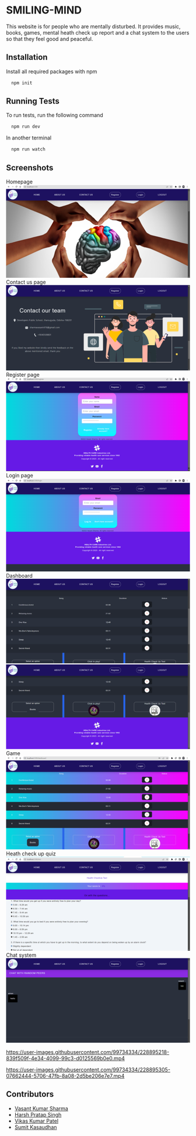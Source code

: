 
# SMILING-MIND

This website is for people who are mentally disturbed. It provides music, books, games, mental heath check up report and a chat system to the users so that they feel good and peaceful.


## Installation

Install all required packages with npm

```bash
  npm init
```

## Running Tests

To run tests, run the following command

```bash
  npm run dev
```
In another terminal
```bash
  npm run watch
```


## Screenshots
Homepage
![App Screenshot](https://github.com/sharmavasant/SMILING-MIND/blob/main/public/img/front.png)
Contact us page
![App Screenshot](https://github.com/sharmavasant/SMILING-MIND/blob/main/screenshots/Screenshot%20(4).png)
Register page
![App Screenshot](https://github.com/sharmavasant/SMILING-MIND/blob/main/public/img/ss1.png)
Login page
![App Screenshot](https://github.com/sharmavasant/SMILING-MIND/blob/main/public/img/ss2.png)
Dashboard
![App Screenshot](https://github.com/sharmavasant/SMILING-MIND/blob/main/screenshots/Screenshot%20(7).png)
![App Screenshot](https://github.com/sharmavasant/SMILING-MIND/blob/main/screenshots/Screenshot%20(8).png)
Game
![App Screenshot](https://github.com/sharmavasant/SMILING-MIND/blob/main/public/img/ss4.png)
Heath check up quiz
![App Screenshot](https://github.com/sharmavasant/SMILING-MIND/blob/main/public/img/ss5.png)
Chat system
![App Screenshot](https://github.com/sharmavasant/SMILING-MIND/blob/main/screenshots/Screenshot%20(11).png)


https://user-images.githubusercontent.com/99734334/228895218-839f509f-4e34-4099-99c3-d0125569b0e0.mp4

https://user-images.githubusercontent.com/99734334/228895305-07662444-5706-47fb-8a08-2d5be206e7e7.mp4




## Contributors

- [Vasant Kumar Sharma](https://github.com/sharmavasant)
- [Harsh Pratap Singh](https://github.com/harsh-9389)
- [Vikas Kumar Patel](https://github.com/v1ikaskumarpatel)
- [Sumit Kasaudhan](https://github.com/sumit-mnnit000)
